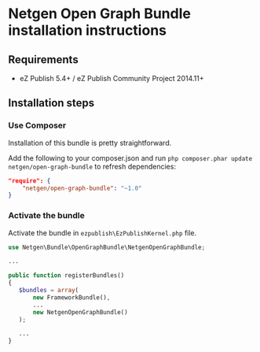 Netgen Open Graph Bundle installation instructions
==================================================

Requirements
------------

* eZ Publish 5.4+ / eZ Publish Community Project 2014.11+

Installation steps
------------------

### Use Composer

Installation of this bundle is pretty straightforward.

Add the following to your composer.json and run `php composer.phar update netgen/open-graph-bundle` to refresh dependencies:

```json
"require": {
    "netgen/open-graph-bundle": "~1.0"
}
```

### Activate the bundle

Activate the bundle in `ezpublish\EzPublishKernel.php` file.

```php
use Netgen\Bundle\OpenGraphBundle\NetgenOpenGraphBundle;

...

public function registerBundles()
{
   $bundles = array(
       new FrameworkBundle(),
       ...
       new NetgenOpenGraphBundle()
   );

   ...
}
```

